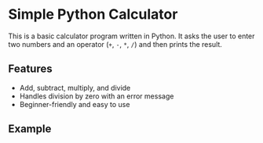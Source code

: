 # Simple Python Calculator

This is a basic calculator program written in Python. It asks the user to enter two numbers and an operator (`+`, `-`, `*`, `/`) and then prints the result.

## Features

- Add, subtract, multiply, and divide
- Handles division by zero with an error message
- Beginner-friendly and easy to use

## Example



